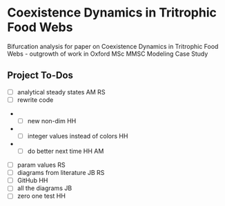 # Coexistence Dynamics in Tritrophic Food Webs
Bifurcation analysis for paper on Coexistence Dynamics in Tritrophic Food Webs - outgrowth of work in Oxford MSc MMSC Modeling Case Study


## Project To-Dos
- [ ] analytical steady states AM RS
- [ ] rewrite code
- - [ ] new non-dim HH
- - [ ] integer values instead of colors HH
- - [ ] do better next time HH AM
- [ ] param values RS
- [ ] diagrams from literature JB RS
- [ ] GitHub HH
- [ ] all the diagrams JB
- [ ] zero one test HH